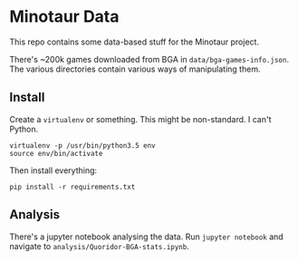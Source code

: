 # Minotaur Data

This repo contains some data-based stuff for the Minotaur project.

There's ~200k games downloaded from BGA in `data/bga-games-info.json`. The
various directories contain various ways of manipulating them.

## Install

Create a `virtualenv` or something. This might be non-standard. I can't Python.

    virtualenv -p /usr/bin/python3.5 env
    source env/bin/activate

Then install everything:

    pip install -r requirements.txt


## Analysis

There's a jupyter notebook analysing the data. Run `jupyter notebook` and
navigate to `analysis/Quoridor-BGA-stats.ipynb`.
